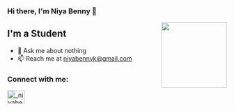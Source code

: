 

### Hi there, I'm Niya Benny 👋

<img align='right' src='https://github.com/Rishit-dagli/Rishit-dagli/blob/master/images/octocat-anime.gif' width='150"'>

## I'm a Student

- 💬 Ask me about nothing
- 📫 Reach me at niyabennyk@gmail.com  

<h3 align="left">Connect with me:</h3>
<p align="left">
<a href="https://instagram.com/_niyabenny_" target="blank"><img align="center" src="https://raw.githubusercontent.com/rahuldkjain/github-profile-readme-generator/master/src/images/icons/Social/instagram.svg" alt="_niyabenny_" height="30" width="40" /></a>
</p>
